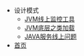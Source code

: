 - 设计模式
   - [JVM线上监控工具](jvm/jvm线上监控工具.md)
   - [JVM底层之类加载](jvm/JVM底层之类加载.md)
   - [JAVA服务线上问题](jvm/JAVA服务线上问题.md)
- [首页](README.md)